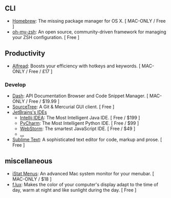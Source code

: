 ## CLI
- [Homebrew](http://brew.sh/): The missing package manager for OS X. [ MAC-ONLY / Free ]
- [oh-my-zsh](http://ohmyz.sh/): An open source, community-driven framework for managing your ZSH configuration. [ Free ]

## Productivity
- [Alfread](https://www.alfredapp.com/): Boosts your efficiency with hotkeys and keywords. [ MAC-ONLY / Free / £17 ]

### Develop
- [Dash](https://kapeli.com/dash): API Documentation Browser and Code Snippet Manager. [ MAC-ONLY / Free / $19.99 ]
- [SourceTree](https://www.sourcetreeapp.com/): A Git & Mercurial GUI client. [ Free ]
- [JetBrains's IDEs](https://www.jetbrains.com/)
    + [Intellij IDEA](https://www.jetbrains.com/idea): The Most Intelligent Java IDE. [ Free / $199 ]
    + [PyCharm](https://www.jetbrains.com/pycharm): The Most Intelligent Python IDE. [ Free / $99 ]
    + [WebStorm](https://www.jetbrains.com/webstorm): The smartest JavaScript IDE. [ Free / $49 ]
    + [...](https://www.jetbrains.com/products.html)
- [Sublime Text](http://www.sublimetext.com/3): A sophisticated text editor for code, markup and prose. [ Free ]


## miscellaneous
- [iStat Menus](https://bjango.com/mac/istatmenus/): An advanced Mac system monitor for your menubar. [ MAC-ONLY / $18 ]
- [f.lux](https://justgetflux.com/): Makes the color of your computer's display adapt to the time of day, warm at night and like sunlight during the day. [ Free ]
